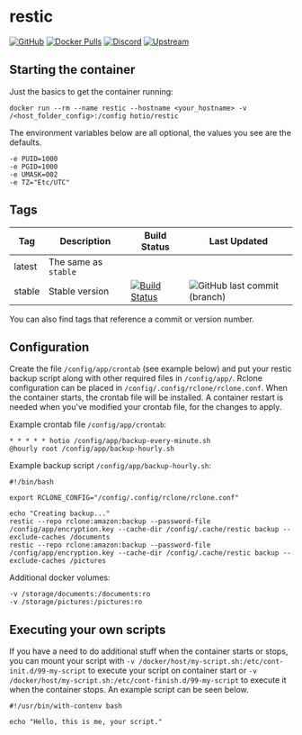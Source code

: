 # restic

[![GitHub](https://img.shields.io/badge/source-github-lightgrey)](https://github.com/hotio/docker-restic)
[![Docker Pulls](https://img.shields.io/docker/pulls/hotio/restic)](https://hub.docker.com/r/hotio/restic)
[![Discord](https://img.shields.io/discord/610068305893523457?color=738ad6&label=discord&logo=discord&logoColor=white)](https://discord.gg/3SnkuKp)
[![Upstream](https://img.shields.io/badge/upstream-project-yellow)](https://github.com/restic/restic)

## Starting the container

Just the basics to get the container running:

```shell
docker run --rm --name restic --hostname <your_hostname> -v /<host_folder_config>:/config hotio/restic
```

The environment variables below are all optional, the values you see are the defaults.

```shell
-e PUID=1000
-e PGID=1000
-e UMASK=002
-e TZ="Etc/UTC"
```

## Tags

| Tag      | Description                    | Build Status                                                                                                                                          | Last Updated                                                                                         |
| ---------|--------------------------------|-------------------------------------------------------------------------------------------------------------------------------------------------------|------------------------------------------------------------------------------------------------------|
| latest   | The same as `stable`           |                                                                                                                                                       |                                                                                                      |
| stable   | Stable version                 | [![Build Status](https://cloud.drone.io/api/badges/hotio/docker-restic/status.svg?ref=refs/heads/stable)](https://cloud.drone.io/hotio/docker-restic) | ![GitHub last commit (branch)](https://img.shields.io/github/last-commit/hotio/docker-restic/stable) |

You can also find tags that reference a commit or version number.

## Configuration

Create the file `/config/app/crontab` (see example below) and put your restic backup script along with other required files in `/config/app/`. Rclone configuration can be placed in `/config/.config/rclone/rclone.conf`. When the container starts, the crontab file will be installed. A container restart is needed when you've modified your crontab file, for the changes to apply.

Example crontab file `/config/app/crontab`:

```shell
* * * * * hotio /config/app/backup-every-minute.sh
@hourly root /config/app/backup-hourly.sh
```

Example backup script `/config/app/backup-hourly.sh`:

```shell
#!/bin/bash

export RCLONE_CONFIG="/config/.config/rclone/rclone.conf"

echo "Creating backup..."
restic --repo rclone:amazon:backup --password-file /config/app/encryption.key --cache-dir /config/.cache/restic backup --exclude-caches /documents
restic --repo rclone:amazon:backup --password-file /config/app/encryption.key --cache-dir /config/.cache/restic backup --exclude-caches /pictures
```

Additional docker volumes:

```shell
-v /storage/documents:/documents:ro
-v /storage/pictures:/pictures:ro
```

## Executing your own scripts

If you have a need to do additional stuff when the container starts or stops, you can mount your script with `-v /docker/host/my-script.sh:/etc/cont-init.d/99-my-script` to execute your script on container start or `-v /docker/host/my-script.sh:/etc/cont-finish.d/99-my-script` to execute it when the container stops. An example script can be seen below.

```shell
#!/usr/bin/with-contenv bash

echo "Hello, this is me, your script."
```
